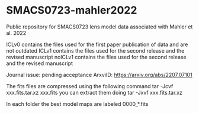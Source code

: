 # SMACS0723-mahler2022
Public repository for SMACS0723 lens model data associated with Mahler et al. 2022

ICLv0 contains the files used for the first paper publication of data and are not outdated
ICLv1 contains the files used for the second release and the revised manuscript
noICLv1 contains the files used for the second release and the revised manuscript

Journal issue: pending acceptance
ArxviID: https://arxiv.org/abs/2207.07101


The fits files are compressed using the following command
tar -Jcvf xxx.fits.tar.xz xxx.fits
you can extract them doing 
tar -Jxvf xxx.fits.tar.xz

In each folder the best model maps are labeled 0000_*.fits
